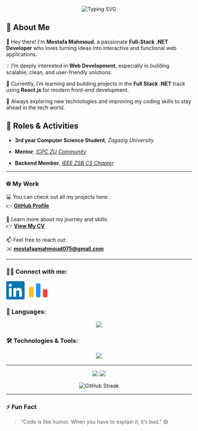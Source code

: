 <p align="center"> 
  <img src="https://readme-typing-svg.herokuapp.com?font=Fira+Code&weight=500&size=30&duration=4000&pause=1000&color=blue&center=true&vCenter=true&width=500&lines=Hi👋🏻,+I'm+Mostafa+Mahmoud;Full-Stack+.NET+Developer" alt="Typing SVG" />
</p>

 ## 🚀 About Me  

👋 Hey there! I'm **Mostafa Mahmoud**, a passionate **Full-Stack .NET Developer** who loves turning ideas into interactive and functional web applications.  

💡 I’m deeply interested in **Web Development**, especially in building scalable, clean, and user-friendly solutions.  

🎯 Currently, I’m learning and building projects in the **Full Stack .NET** track using **React.js** for modern front-end development.  

🧠 Always exploring new technologies and improving my coding skills to stay ahead in the tech world.

## 💼 Roles & Activities  

- **3rd year Computer Science Student**, *Zagazig University*   

- **Mentor**, [*ICPC ZU Community*](https://icpczagazig.org/)  

- **Backend Member**, [*IEEE ZSB CS Chapter*](https://ieee-zsb.org/)  

---

### 🌐 My Work  
💻 You can check out all my projects here:  
👉 [**GitHub Profile**](https://github.com/Mostafa2115)  

📄 Learn more about my journey and skills:  
👉 [**View My CV**](https://flowcv.com/resume/rh8fe90babm9)  

📫 Feel free to reach out:  
✉️ **mostafaamahmoud075@gmail.com**

---
  

### 🤝🏻 Connect with me: 
<p align="left">  
  <a href="https://www.linkedin.com/in/mostafa-mahmoud-5i" target="blank"><img align="center" src="https://raw.githubusercontent.com/iChiwi/iChiwi/refs/heads/main/src/LinkedIn.png" alt="LinkedIn Profile of Mostafa Mahmoud" height="50" width="50" /></a>&nbsp;&nbsp; 
  <a href="https://codeforces.com/profile/Mostafa3X" target="blank"> <img align="center" src="https://raw.githubusercontent.com/iChiwi/iChiwi/refs/heads/main/src/Codeforces.png" alt="Mostafa3X" height="50" width="50" />
  </a>
</p>  
  
  
### 🧰 Languages:
<p align="center">
  <img src="https://go-skill-icons.vercel.app/api/icons?i=cpp,python,html,css,js,java,php,cs"/>
</p>

### 🛠️ Technologies & Tools:
<p align="center">
  <img src="https://go-skill-icons.vercel.app/api/icons?i=laravel,dotnet,express,mysql,sqlserver,mongodb,supabase,nodejs,tailwind,bootstrap,git,github,postman,vscode,visualstudio"/>
</p>
  
  ---

  
  <p align="center">
      <img src="https://github-readme-stats.vercel.app/api/top-langs?username=mostafa2115&layout=compact&langs_count=6&theme=codeSTACKr" height=150/>
    <img src="https://github-readme-stats.vercel.app/api?username=mostafa2115&show_icons=true&theme=dark" height=150/>
  </p>
<p align="center">
  <img src="https://streak-stats.demolab.com?user=Mostafa2115&theme=tokyonight&hide_border=true" alt="GitHub Streak" />
</p>


  ---

  ### ⚡ Fun Fact  
> “Code is like humor. When you have to explain it, it’s bad.” 😄  

  

<!---
Mostafa2115/Mostafa2115 is a ✨ special ✨ repository because its `README.md` (this file) appears on your GitHub profile.
You can click the Preview link to take a look at your changes.
--->
